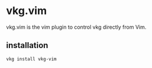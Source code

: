 vkg.vim
=======

vkg.vim is the vim plugin to control vkg directly from Vim. 

installation
------------
```
vkg install vkg-vim
```
